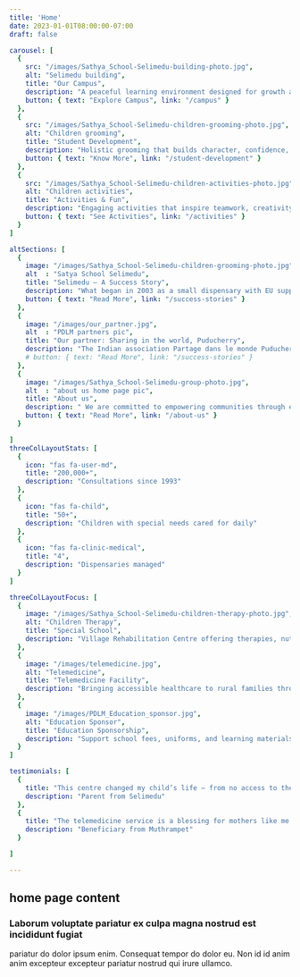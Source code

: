 ```yaml
---
title: 'Home'
date: 2023-01-01T08:00:00-07:00
draft: false

carousel: [
  { 
    src: "/images/Sathya_School-Selimedu-building-photo.jpg", 
    alt: "Selimedu building",
    title: "Our Campus",
    description: "A peaceful learning environment designed for growth and creativity.",
    button: { text: "Explore Campus", link: "/campus" }
  },
  { 
    src: "/images/Sathya_School-Selimedu-children-grooming-photo.jpg", 
    alt: "Children grooming",
    title: "Student Development",
    description: "Holistic grooming that builds character, confidence, and values.",
    button: { text: "Know More", link: "/student-development" }
  },
  { 
    src: "/images/Sathya_School-Selimedu-children-activities-photo.jpg", 
    alt: "Children activities",
    title: "Activities & Fun",
    description: "Engaging activities that inspire teamwork, creativity, and joy.",
    button: { text: "See Activities", link: "/activities" }
  }
]

altSections: [
  {
    image: "/images/Sathya_School-Selimedu-children-grooming-photo.jpg",
    alt  : "Satya School Selimedu",
    title: "Selimedu – A Success Story",
    description: "What began in 2003 as a small dispensary with EU support has today transformed into **Satya School**, a socio-educational space caring for over 50 children with special needs in Selimedu village.",
    button: { text: "Read More", link: "/success-stories" }
  },
  {
    image: "/images/our_partner.jpg",
    alt  : "PDLM partners pic",
    title: "Our partner: Sharing in the world, Puducherry",
    description: "The Indian association Partage dans le monde Puducherry was created in 1995. Dr. NALLAM, president since its creation, was succeeded by Mrs. Chitra SHAH in 2013. The association is authorized to receive funds from abroad, FCRA: Foreign Contribution Regulation Act.",
    # button: { text: "Read More", link: "/success-stories" }
  },
  {
    image: "/images/Sathya_School-Selimedu-group-photo.jpg",
    alt  : "about us home page pic",
    title: "About us",
    description: " We are committed to empowering communities through education, healthcare, and sustainable development. Our initiatives focus on creating opportunities that bring long-lasting change..",
    button: { text: "Read More", link: "/about-us" }
  }

]
threeColLayoutStats: [
  {
    icon: "fas fa-user-md",
    title: "200,000+",
    description: "Consultations since 1993"
  },
  {
    icon: "fas fa-child",
    title: "50+",
    description: "Children with special needs cared for daily"
  },
  {
    icon: "fas fa-clinic-medical",
    title: "4",
    description: "Dispensaries managed"
  }
]

threeColLayoutFocus: [
  {
    image: "/images/Sathya_School-Selimedu-children-therapy-photo.jpg",
    alt: "Children Therapy",
    title: "Special School",
    description: "Village Rehabilitation Centre offering therapies, nutrition, and inclusive education."
  },
  {
    image: "/images/telemedicine.jpg",
    alt: "Telemedicine",
    title: "Telemedicine Facility",
    description: "Bringing accessible healthcare to rural families through technology and partnerships."
  },
  {
    image: "/images/PDLM_Education_sponsor.jpg",
    alt: "Education Sponsor",
    title: "Education Sponsorship",
    description: "Support school fees, uniforms, and learning materials for underprivileged children."
  }
]

testimonials: [
  {
    title: "This centre changed my child’s life — from no access to therapy to daily support.",
    description: "Parent from Selimedu"
  },
  {
    title: "The telemedicine service is a blessing for mothers like me. Now I have hope and dignity.",
    description: "Beneficiary from Muthrampet"
  }

]

---
```


## home page content

### Laborum voluptate pariatur ex culpa magna nostrud est incididunt fugiat

pariatur do dolor ipsum enim. Consequat tempor do dolor eu. Non id id anim anim
excepteur excepteur pariatur nostrud qui irure ullamco.

